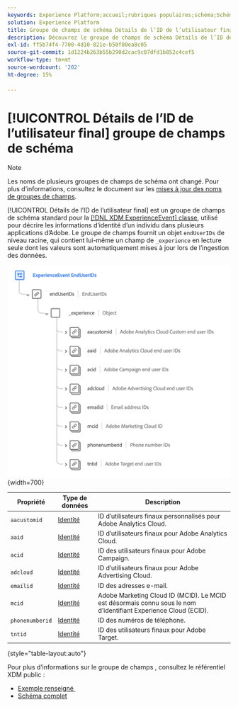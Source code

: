 ```yaml
---
keywords: Experience Platform;accueil;rubriques populaires;schéma;Schéma;XDM;ExperienceEvent;champs;schémas;Schémas;Conception de schéma;groupe de champs;groupe de champs;enduserids;utilisateur final;utilisateur final;id;
solution: Experience Platform
title: Groupe de champs de schéma Détails de l’ID de l’utilisateur final
description: Découvrez le groupe de champs de schéma Détails de l’ID de l’utilisateur final .
exl-id: ff5b74f4-7700-4d10-821e-b50f80ea8c05
source-git-commit: 1d1224b263b55b290d2cac9c07dfd1b852c4cef5
workflow-type: tm+mt
source-wordcount: '202'
ht-degree: 15%

---
```



# [!UICONTROL Détails de l’ID de l’utilisateur final] groupe de champs de schéma

>[!NOTE]
>
>Les noms de plusieurs groupes de champs de schéma ont changé. Pour plus d’informations, consultez le document sur les [mises à jour des noms de groupes de champs](../name-updates.md).

[!UICONTROL Détails de l’ID de l’utilisateur final] est un groupe de champs de schéma standard pour la [[!DNL XDM ExperienceEvent] classe](../../classes/experienceevent.md), utilisé pour décrire les informations d’identité d’un individu dans plusieurs applications d’Adobe. Le groupe de champs fournit un objet `endUserIDs` de niveau racine, qui contient lui-même un champ de `_experience` en lecture seule dont les valeurs sont automatiquement mises à jour lors de l’ingestion des données.

![](../../images/field-groups/enduserids.png){width=700}

| Propriété | Type de données | Description |
| --- | --- | --- |
| `aacustomid` | [Identité](../../data-types/identity.md) | ID d’utilisateurs finaux personnalisés pour Adobe Analytics Cloud. |
| `aaid` | [Identité](../../data-types/identity.md) | ID d’utilisateurs finaux pour Adobe Analytics Cloud. |
| `acid` | [Identité](../../data-types/identity.md) | ID des utilisateurs finaux pour Adobe Campaign. |
| `adcloud` | [Identité](../../data-types/identity.md) | ID d’utilisateurs finaux pour Adobe Advertising Cloud. |
| `emailid` | [Identité](../../data-types/identity.md) | ID des adresses e-mail. |
| `mcid` | [Identité](../../data-types/identity.md) | Adobe Marketing Cloud ID (MCID). Le MCID est désormais connu sous le nom d’identifiant Experience Cloud (ECID). |
| `phonenumberid` | [Identité](../../data-types/identity.md) | ID des numéros de téléphone. |
| `tntid` | [Identité](../../data-types/identity.md) | ID des utilisateurs finaux pour Adobe Target. |

{style="table-layout:auto"}

Pour plus d’informations sur le groupe de champs , consultez le référentiel XDM public :

* [&#x200B; Exemple renseigné &#x200B;](https://github.com/adobe/xdm/blob/master/components/fieldgroups/experience-event/experienceevent-enduserids.example.1.json)
* [Schéma complet](https://github.com/adobe/xdm/blob/master/components/fieldgroups/experience-event/experienceevent-enduserids.schema.json)
